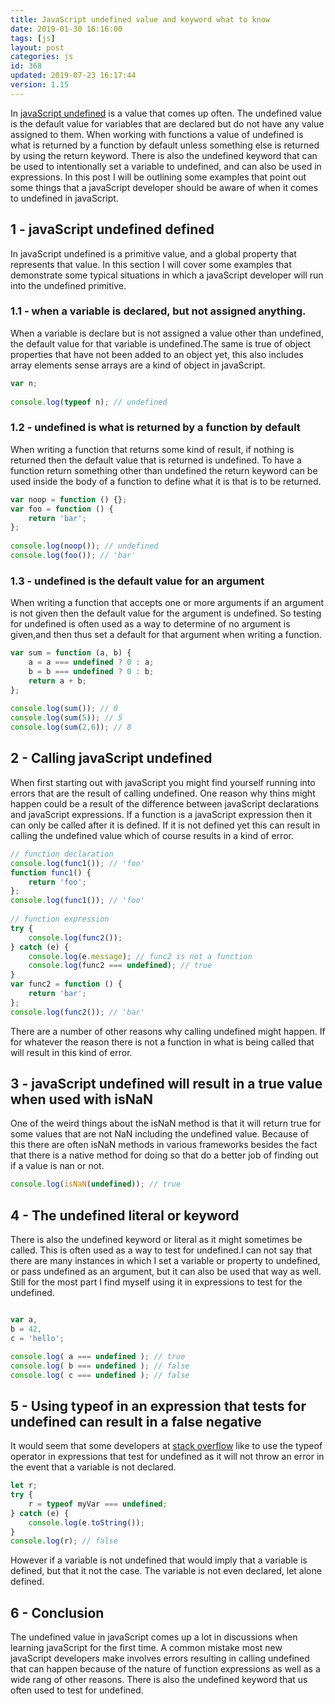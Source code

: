 ```yaml
---
title: JavaScript undefined value and keyword what to know
date: 2019-01-30 16:16:00
tags: [js]
layout: post
categories: js
id: 368
updated: 2019-07-23 16:17:44
version: 1.15
---
```


In [javaScript undefined](https://developer.mozilla.org/en-US/docs/Web/JavaScript/Reference/Global_Objects/undefined) is a value that comes up often. The undefined value is the default value for variables that are declared but do not have any value assigned to them. When working with functions a value of undefined is what is returned by a function by default unless something else is returned by using the return keyword. There is also the undefined keyword that can be used to intentionally set a variable to undefined, and can also be used in expressions. In this post I will be outlining some examples that point out some things that a javaScript developer should be aware of when it comes to undefined in javaScript.

<!-- more -->

## 1 - javaScript undefined defined

In javaScript undefined is a primitive value, and a global property that represents that value. In this section I will cover some examples that demonstrate some typical situations in which a javaScript developer will run into the undefined primitive.

### 1.1 - when a variable is declared, but not assigned anything.

When a variable is declare but is not assigned a value other than undefined, the default value for that variable is undefined.The same is true of object properties that have not been added to an object yet, this also includes array elements sense arrays are a kind of object in javaScript.

```js
var n;
 
console.log(typeof n); // undefined
```

### 1.2 - undefined is what is returned by a function by default

When writing a function that returns some kind of result, if nothing is returned then the default value that is returned is undefined. To have a function return something other than undefined the return keyword can be used inside the body of a function to define what it is that is to be returned.

```js
var noop = function () {};
var foo = function () {
    return 'bar';
};
 
console.log(noop()); // undefined
console.log(foo()); // 'bar'
```

### 1.3 - undefined is the default value for an argument

When writing a function that accepts one or more arguments if an argument is not given then the default value for the argument is undefined. So testing for undefined is often used as a way to determine of no argument is given,and then thus set a default for that argument when writing a function.

```js
var sum = function (a, b) {
    a = a === undefined ? 0 : a;
    b = b === undefined ? 0 : b;
    return a + b;
};
 
console.log(sum()); // 0
console.log(sum(5)); // 5
console.log(sum(2,6)); // 8
```

## 2 - Calling javaScript undefined

When first starting out with javaScript you might find yourself running into errors that are the result of calling undefined. One reason why thins might happen could be a result of the difference between javaScript declarations and javaScript expressions. If a function is a javaScript expression then it can only be called after it is defined. If it is not defined yet this can result in calling the undefined value which of course results in a kind of error.

```js
// function declaration
console.log(func1()); // 'foo'
function func1() {
    return 'foo';
};
console.log(func1()); // 'foo'
 
// function expression
try {
    console.log(func2());
} catch (e) {
    console.log(e.message); // func2 is not a function
    console.log(func2 === undefined); // true
}
var func2 = function () {
    return 'bar';
};
console.log(func2()); // 'bar'
```

There are a number of other reasons why calling undefined might happen. If for whatever the reason there is not a function in what is being called that will result in this kind of error.

## 3 - javaScript undefined will result in a true value when used with isNaN

One of the weird things about the isNaN method is that it will return true for some values that are not NaN including the undefined value. Because of this there are often isNaN methods in various frameworks besides the fact that there is a native method for doing so that do a better job of finding out if a value is nan or not.

```js
console.log(isNaN(undefined)); // true
```

## 4 - The undefined literal or keyword

There is also the undefined keyword or literal as it might sometimes be called. This is often used as a way to test for undefined.I can not say that there are many instances in which I set a variable or property to undefined, or pass undefined as an argument, but it can also be used that way as well. Still for the most part I find myself using it in expressions to test for the undefined.

```js

var a,
b = 42,
c = 'hello';

console.log( a === undefined ); // true
console.log( b === undefined ); // false
console.log( c === undefined ); // false
```


## 5 - Using typeof in an expression that tests for undefined can result in a false negative

It would seem that some developers at [stack overflow](https://stackoverflow.com/questions/3390396/how-to-check-for-undefined-in-javascript) like to use the typeof operator in expressions that test for undefined as it will not throw an error in the event that a variable is not declared.

```js
let r;
try {
    r = typeof myVar === undefined;
} catch (e) {
    console.log(e.toString());
}
console.log(r); // false
```

However if a variable is not undefined that would imply that a variable is defined, but that it not the case. The variable is not even declared, let alone defined.

## 6 - Conclusion

The undefined value in javaScript comes up a lot in discussions when learning javaScript for the first time. A common mistake most new javaScript developers make involves errors resulting in calling undefined that can happen because of the nature of function expressions as well as a wide rang of other reasons. There is also the undefined keyword that us often used to test for undefined.